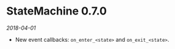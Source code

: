 # StateMachine 0.7.0

*2018-04-01*


- New event callbacks: `on_enter_<state>` and `on_exit_<state>`.

